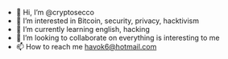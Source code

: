 - 👋 Hi, I’m @cryptosecco
- 👀 I’m interested in Bitcoin, security, privacy, hacktivism
- 🌱 I’m currently learning english, hacking
- 💞️ I’m looking to collaborate on everything is interesting to me
- 📫 How to reach me havok6@hotmail.com

<!---
cryptosecco/cryptosecco is a ✨ special ✨ repository because its `README.md` (this file) appears on your GitHub profile.
You can click the Preview link to take a look at your changes.
--->
